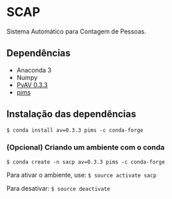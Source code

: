 # SCAP
Sistema Automático para Contagem de Pessoas.

## Dependências
* Anaconda 3
* Numpy
* [PyAV 0.3.3](https://docs.mikeboers.com/pyav/)
* [pims](http://soft-matter.github.io/pims/)

## Instalação das dependências
`$ conda install av=0.3.3 pims -c conda-forge`

### (Opcional) Criando um ambiente com o conda
`$ conda create -n sacp av=0.3.3 pims -c conda-forge`

Para ativar o ambiente, use: 
`$ source activate sacp`

Para desativar:
`$ source deactivate`
